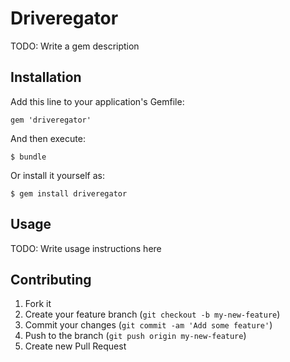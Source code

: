 # Driveregator

TODO: Write a gem description

## Installation

Add this line to your application's Gemfile:

    gem 'driveregator'

And then execute:

    $ bundle

Or install it yourself as:

    $ gem install driveregator

## Usage

TODO: Write usage instructions here

## Contributing

1. Fork it
2. Create your feature branch (`git checkout -b my-new-feature`)
3. Commit your changes (`git commit -am 'Add some feature'`)
4. Push to the branch (`git push origin my-new-feature`)
5. Create new Pull Request
